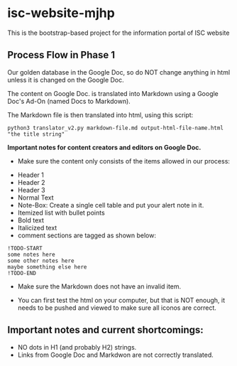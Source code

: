# isc-website-mjhp
This is the bootstrap-based project for the information portal of ISC website

## Process Flow in Phase 1

Our golden database in the Google Doc, so do NOT change anything in html unless it is changed on the Google Doc.

The content on Google Doc. is translated into Markdown using a Google Doc's Ad-On (named Docs to Markdown). 

The Markdown file is then translated into html, using this script: 

```
python3 translator_v2.py markdown-file.md output-html-file-name.html "the title string"
```

**Important notes for content creators and editors on Google Doc.** 
* Make sure the content only consists of the items allowed in our process: 
- Header 1 
- Header 2 
- Header 3 
- Normal Text
- Note-Box: Create a single cell table and put your alert note in it. 
- Itemized list with bullet points
- Bold text 
- Italicized text 
- comment sections are tagged as shown below: 
```
!TODO-START
some notes here
some other notes here 
maybe something else here
!TODO-END
```

* Make sure the Markdown does not have an invalid item.

* You can first test the html on your computer, but that is NOT enough, it needs to be pushed and viewed to make sure all iconos are correct.


## Important notes and current shortcomings:
* NO dots in H1 (and probably H2) strings. 
* Links from Google Doc and Markdwon are not correctly translated. 
